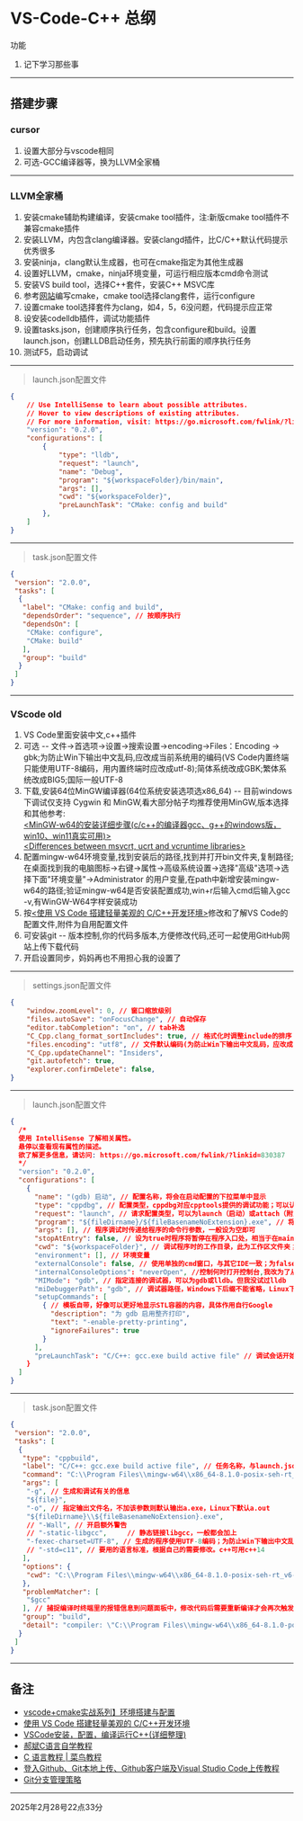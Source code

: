 # VS-Code-C++ 总纲

功能

1. 记下学习那些事

---

## 搭建步骤

### cursor

1. 设置大部分与vscode相同
2. 可选-GCC编译器等，换为LLVM全家桶

---

### LLVM全家桶

1. 安装cmake辅助构建编译，安装cmake tool插件，注:新版cmake tool插件不兼容cmake插件
2. 安装LLVM，内包含clang编译器。安装clangd插件，比C/C++默认代码提示优秀很多
3. 安装ninja，clang默认生成器，也可在cmake指定为其他生成器
4. 设置好LLVM，cmake，ninja环境变量，可运行相应版本cmd命令测试
5. 安装VS build tool，选择C++套件，安装C++ MSVC库
6. 参考[网站](https://www.bilibili.com/video/BV18W421c7Cy)编写cmake，cmake tool选择clang套件，运行configure
7. 设置cmake tool选择套件为clang，如4，5，6没问题，代码提示应正常
8. 设安装codelldb插件，调试功能插件
9. 设置tasks.json，创建顺序执行任务，包含configure和build。设置launch.json，创建LLDB启动任务，预先执行前面的顺序执行任务
10. 测试F5，启动调试

---

> launch.json配置文件  

```json
{
    // Use IntelliSense to learn about possible attributes.
    // Hover to view descriptions of existing attributes.
    // For more information, visit: https://go.microsoft.com/fwlink/?linkid=830387
    "version": "0.2.0",
    "configurations": [
        {
            "type": "lldb",
            "request": "launch",
            "name": "Debug",
            "program": "${workspaceFolder}/bin/main",
            "args": [],
            "cwd": "${workspaceFolder}",
            "preLaunchTask": "CMake: config and build"
        },
    ]
}
```

---

> task.json配置文件

```json
{
 "version": "2.0.0",
 "tasks": [
  {
   "label": "CMake: config and build",
   "dependsOrder": "sequence", // 按顺序执行
   "dependsOn": [
    "CMake: configure",
    "CMake: build"
   ],
   "group": "build"
  }
 ]
}

```

---

### VScode old

1. VS Code里面安装中文,c++插件
2. 可选 -- 文件->首选项->设置->搜索设置->encoding->Files：Encoding -> gbk;为防止Win下输出中文乱码,应改成当前系统用的编码(VS Code内置终端只能使用UTF-8编码，用内置终端时应改成utf-8);简体系统改成GBK;繁体系统改成BIG5;国际一般UTF-8
3. 下载,安装64位MinGW编译器(64位系统安装选项选x86_64) -- 目前windows下调试仅支持 Cygwin 和 MinGW,看大部分帖子均推荐使用MinGW,版本选择和其他参考:  
[<MinGW-w64的安装详细步骤(c/c++的编译器gcc、g++的windows版，win10、win11真实可用)>](https://blog.csdn.net/qq_44918090/article/details/132190274)  
[<Differences between msvcrt, ucrt and vcruntime libraries>](https://stackoverflow.com/questions/67848972/differences-between-msvcrt-ucrt-and-vcruntime-libraries)  
4. 配置mingw-w64环境变量,找到安装后的路径,找到并打开bin文件夹,复制路径;在桌面找到我的电脑图标->右键->属性->高级系统设置->选择"高级"选项->选择下面"环境变量"->Administrator 的用户变量,在path中新增安装mingw-w64的路径;验证mingw-w64是否安装配置成功,win+r后输入cmd后输入gcc -v,有WinGW-W64字样安装成功
5. 按[<使用 VS Code 搭建轻量美观的 C/C++开发环境>](https://www.bilibili.com/video/BV1sW411v7VZ)修改和了解VS Code的配置文件,附件为自用配置文件
6. 可安装git -- 版本控制,你的代码多版本,方便修改代码,还可一起使用GitHub网站上传下载代码
7. 开启设置同步，妈妈再也不用担心我的设置了

---

> settings.json配置文件

```json
{
    "window.zoomLevel": 0, // 窗口缩放级别
    "files.autoSave": "onFocusChange", // 自动保存
    "editor.tabCompletion": "on", // tab补选
    "C_Cpp.clang_format_sortIncludes": true, // 格式化时调整include的排序
    "files.encoding": "utf8", // 文件默认编码(为防止Win下输出中文乱码，应改成当前系统用的编码(VS Code内置终端只能使用UTF-8编码，用内置终端时应改成utf-8);简体系统改成GBK;繁体系统改成BIG5;国际一般UTF-8)
    "C_Cpp.updateChannel": "Insiders",
    "git.autofetch": true,
    "explorer.confirmDelete": false,
}
```

---

> launch.json配置文件  

```json
{
  /*
  使用 IntelliSense 了解相关属性。 
  悬停以查看现有属性的描述。
  欲了解更多信息，请访问: https://go.microsoft.com/fwlink/?linkid=830387
  */
  "version": "0.2.0",
  "configurations": [
    {
      "name": "(gdb) 启动", // 配置名称，将会在启动配置的下拉菜单中显示
      "type": "cppdbg", // 配置类型，cppdbg对应cpptools提供的调试功能；可以认为此处只能是cppdbg
      "request": "launch", // 请求配置类型，可以为launch（启动）或attach（附加）
      "program": "${fileDirname}/${fileBasenameNoExtension}.exe", // 将要进行调试的程序的路径
      "args": [], // 程序调试时传递给程序的命令行参数，一般设为空即可
      "stopAtEntry": false, // 设为true时程序将暂停在程序入口处，相当于在main上打断点
      "cwd": "${workspaceFolder}", // 调试程序时的工作目录，此为工作区文件夹；改成${fileDirname}可变为文件所在目录
      "environment": [], // 环境变量
      "externalConsole": false, // 使用单独的cmd窗口，与其它IDE一致；为false时使用内置终端
      "internalConsoleOptions": "neverOpen", //控制何时打开控制台,我改为了从不打开
      "MIMode": "gdb", // 指定连接的调试器，可以为gdb或lldb。但我没试过lldb
      "miDebuggerPath": "gdb", // 调试器路径，Windows下后缀不能省略，Linux下则不要
      "setupCommands": [
        { // 模板自带，好像可以更好地显示STL容器的内容，具体作用自行Google
          "description": "为 gdb 启用整齐打印",
          "text": "-enable-pretty-printing",
          "ignoreFailures": true
        }
      ],
      "preLaunchTask": "C/C++: gcc.exe build active file" // 调试会话开始前执行的任务，一般为编译程序。与tasks.json的label相对应
    }
  ]
}
```

---

> task.json配置文件

```json
{
 "version": "2.0.0",
 "tasks": [
  {
   "type": "cppbuild",
   "label": "C/C++: gcc.exe build active file", // 任务名称，与launch.json的preLaunchTask相对应
   "command": "C:\\Program Files\\mingw-w64\\x86_64-8.1.0-posix-seh-rt_v6-rev0\\mingw64\\bin\\gcc.exe", // 要使用的编译器，C++用g++
   "args": [
    "-g", // 生成和调试有关的信息
    "${file}",
    "-o", // 指定输出文件名，不加该参数则默认输出a.exe，Linux下默认a.out
    "${fileDirname}\\${fileBasenameNoExtension}.exe",
    // "-Wall", // 开启额外警告
    // "-static-libgcc",     // 静态链接libgcc，一般都会加上
    "-fexec-charset=UTF-8", // 生成的程序使用UTF-8编码；为防止Win下输出中文乱码，应改成当前系统用的编码(VS Code内置终端只能使用UTF-8编码，用内置终端时应改成utf-8)；简体系统改成GBK；繁体系统改成BIG5；国际一般UTF-8；
    // "-std=c11", // 要用的语言标准，根据自己的需要修改。c++可用c++14
   ],
   "options": {
    "cwd": "C:\\Program Files\\mingw-w64\\x86_64-8.1.0-posix-seh-rt_v6-rev0\\mingw64\\bin"
   },
   "problemMatcher": [
    "$gcc"
   ], // 捕捉编译时终端里的报错信息到问题面板中，修改代码后需要重新编译才会再次触发
   "group": "build",
   "detail": "compiler: \"C:\\Program Files\\mingw-w64\\x86_64-8.1.0-posix-seh-rt_v6-rev0\\mingw64\\bin\\gcc.exe\"" // 任务类型的其他信息
  }
 ]
}
```

---

## 备注

+ [vscode+cmake实战系列】环境搭建与配置](https://www.bilibili.com/video/BV1iH4y157aq)
+ [使用 VS Code 搭建轻量美观的 C/C++开发环境](https://www.bilibili.com/video/BV1sW411v7VZ)
+ [VSCode安装，配置，编译运行C++(详细整理)](https://www.jianshu.com/p/febbf1e975b6)
+ [郝斌C语言自学教程](https://www.bilibili.com/video/BV1os411h77o?p=1)
+ [C 语言教程 | 菜鸟教程](https://www.runoob.com/cprogramming/c-tutorial.html)
+ [登入Github、Git本地上传、Github客户端及Visual Studio Code上传教程](https://blog.csdn.net/qq_29493173/article/details/113092656)
+ [Git分支管理策略](https://www.ruanyifeng.com/blog/2012/07/git.html)

---

2025年2月28号22点33分
